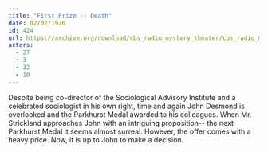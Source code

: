 ```yaml
---
title: "First Prize -- Death"
date: 02/02/1976
id: 424
url: https://archive.org/download/cbs_radio_mystery_theater/cbs_radio_mystery_theater-0401-0450.zip/cbs_radio_mystery_theater-0401-0450%2Fcbsrmt_0424_first_prize_death.mp3
actors:
  - 27
  - 3
  - 32
  - 10
---
```

Despite being co-director of the Sociological Advisory Institute and a celebrated sociologist in his own right, time and again John Desmond is overlooked and the Parkhurst Medal awarded to his colleagues. When Mr. Strickland approaches John with an intriguing proposition-- the next Parkhurst Medal it seems almost surreal. However, the offer comes with a heavy price. Now, it is up to John to make a decision.